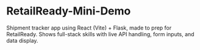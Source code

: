 # RetailReady-Mini-Demo
Shipment tracker app using React (Vite) + Flask, made to prep for RetailReady. Shows full-stack skills with live API handling, form inputs, and data display.
